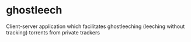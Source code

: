# ghostleech
Client-server application which facilitates ghostleeching (leeching without tracking) torrents from private trackers
